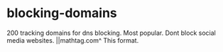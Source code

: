 # blocking-domains
200 tracking domains for dns blocking. Most popular. Dont block social media websites. 
||mathtag.com^
This format.
